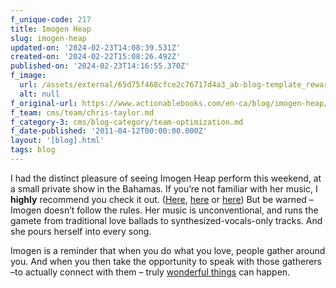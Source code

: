 ```yaml
---
f_unique-code: 217
title: Imogen Heap
slug: imogen-heap
updated-on: '2024-02-23T14:08:39.531Z'
created-on: '2024-02-22T15:08:26.492Z'
published-on: '2024-02-23T14:16:55.370Z'
f_image:
  url: /assets/external/65d75f468cfce2c76717d4a3_ab-blog-template_reward.jpeg
  alt: null
f_original-url: https://www.actionablebooks.com/en-ca/blog/imogen-heap/
f_team: cms/team/chris-taylor.md
f_category-3: cms/blog-category/team-optimization.md
f_date-published: '2011-04-12T00:00:00.000Z'
layout: '[blog].html'
tags: blog
---
```


I had the distinct pleasure of seeing Imogen Heap perform this weekend, at a small private show in the Bahamas. If you’re not familiar with her music, I **highly** recommend you check it out. ([Here](http://www.youtube.com/watch?v=BDxxLQDwJ7A), [here](http://www.youtube.com/watch?v=qRrTPoqxNA8) or [here](http://www.youtube.com/watch?v=TWG7uywhBAc)) But be warned – Imogen doesn’t follow the rules. Her music is unconventional, and runs the gamete from traditional love ballads to synthesized-vocals-only tracks. And she pours herself into every song.

Imogen is a reminder that when you do what you love, people gather around you. And when you then take the opportunity to speak with those gatherers –to actually connect with them – truly [wonderful things](http://www.lovetheearthfilm.org/) can happen.
